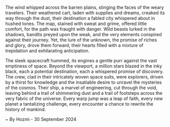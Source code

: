 
The wind whipped across the barren plains, stinging the faces of the weary travelers. Their weathered cart, laden with supplies and dreams, creaked its way through the dust, their destination a fabled city whispered about in hushed tones. The map, stained with sweat and grime, offered little comfort, for the path was fraught with danger. Wild beasts lurked in the shadows, bandits preyed upon the weak, and the very elements conspired against their journey. Yet, the lure of the unknown, the promise of riches and glory, drove them forward, their hearts filled with a mixture of trepidation and exhilarating anticipation.

The sleek spacecraft hummed, its engines a gentle purr against the vast emptiness of space. Beyond the viewport, a million stars blazed in the inky black, each a potential destination, each a whispered promise of discovery. The crew, clad in their intricately woven space suits, were explorers, driven by a thirst for knowledge and the insatiable desire to unravel the mysteries of the cosmos. Their ship, a marvel of engineering, cut through the void, leaving behind a trail of shimmering dust and a trail of footsteps across the very fabric of the universe. Every warp jump was a leap of faith, every new planet a tantalizing challenge, every encounter a chance to rewrite the history of mankind. 

~ By Hozmi - 30 September 2024
